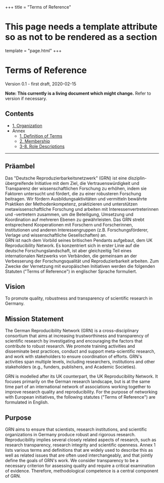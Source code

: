 +++
title = "Terms of Reference"

# This page needs a template attribute so as not to be rendered as a section
template = "page.html"
+++

# Terms of Reference

Version 0.1 - first draft, 2020-02-15

<div class="alert alert-warning" role="alert">
  <strong>Note: This currently is a living document which might change.</strong> Refer to version if necessary.
</div>

## Contents

* [1. Organization](./1-organization/)
* Annex
  * [1. Definition of Terms](./annex/1-definititions/)
  * [2. Membership](./annex/2-membership/)
  * [3-8. Role Descriptions](./annex/3-roles/)

----

Präambel
--------

Das "Deutsche Reproduzierbarkeitsnetzwerk" (GRN) ist eine
disziplin-übergreifende Initiative mit dem Ziel, die
Vertrauenswürdigkeit und Transparenz der wissenschaftlichen Forschung zu
erhöhen, indem sie Faktoren untersucht und fördert, die zu einer
robusteren Forschung beitragen. Wir fördern Ausbildungsaktivitäten und
vermitteln bewährte Praktiken der Methodenkompetenz, praktizieren und
unterstützen metawissenschaftliche Forschung und arbeiten mit
Interessenvertreterinnen und -vertretern zusammen, um die Beteiligung,
Umsetzung und Koordination auf mehreren Ebenen zu gewährleisten. Das GRN
strebt entsprechend Kooperationen mit Forschern und Forscherinnen,
Institutionen und anderen Interessengruppen (z.B. Forschungsförderer,
Verlage und wissenschaftliche Gesellschaften) an.\
GRN ist nach dem Vorbild seines britischen Pendants aufgebaut, dem UK
Reproducibility Network. Es konzentriert sich in erster Linie auf die
deutsche Forschungslandschaft, ist aber gleichzeitig Teil eines
internationalen Netzwerks von Verbänden, die gemeinsam an der
Verbesserung der Forschungsqualität und Reproduzierbarkeit arbeiten. Zum
Zwecke der Vernetzung mit europäischen Initiativen werden die folgenden
Statuten (\"Terms of Reference\") in englischer Sprache formuliert.

Vision
------

To promote quality, robustness and transparency of scientific research
in Germany.

Mission Statement
-----------------

The German Reproducibility Network (GRN) is a cross-disciplinary
consortium that aims at increasing trustworthiness and transparency of
scientific research by investigating and encouraging the factors that
contribute to robust research. We promote training activities and
disseminate best practices, conduct and support meta-scientific
research, and work with stakeholders to ensure coordination of efforts.
GRN's activities span multiple levels, including researchers,
institutions and other stakeholders (e.g., funders, publishers, and
Academic Societies).

GRN is modelled after its UK counterpart, the UK Reproducibility
Network. It focuses primarily on the German research landscape, but is
at the same time part of an international network of associations
working together to improve research quality and reproducibility. For
the purpose of networking with European initiatives, the following
statutes (\"Terms of Reference\") are formulated in English.

Purpose
-------

GRN aims to ensure that scientists, research institutions, and
scientific organizations in Germany produce robust and rigorous
research. Reproducibility implies several closely related aspects of
research, such as research transparency, research integrity and
scientific openness. Annex 1 lists various terms and definitions that
are widely used to describe this as well as related issues that are
often used interchangeably, and that jointly define the goals of GRN's
work. We consider transparency to be a necessary criterion for assessing
quality and require a critical examination of evidence. Therefore,
methodological competence is a central component of GRN.
